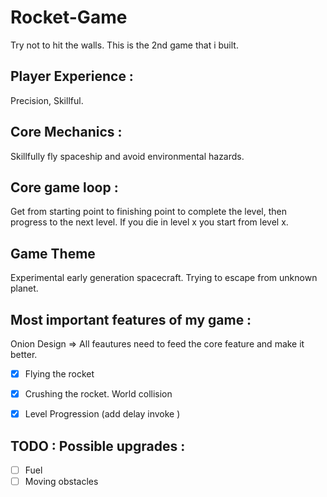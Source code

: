 # Rocket-Game
Try not to hit the walls. This is the 2nd game that i built.

## Player Experience :

Precision, Skillful.

## Core Mechanics :

Skillfully fly spaceship and avoid environmental hazards.

## Core game loop :

Get from starting point to finishing point to complete the level, then progress to the next level.
If you die in level x you start from level x.

## Game Theme 

Experimental early generation spacecraft. Trying to escape from unknown planet.


## Most important features of my game : 

Onion Design => All feautures need to feed the core feature and make it better.

- [x] Flying the rocket
- [x] Crushing the rocket. World collision
- [x] Level Progression (add delay invoke )


## TODO : Possible upgrades :

- [ ] Fuel
- [ ] Moving obstacles
